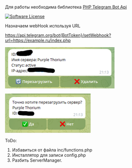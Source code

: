 Для работы необходима библиотека [PHP Telegram Bot Api](https://github.com/TelegramBot/Api)

[![Software License](https://img.shields.io/badge/license-MIT-brightgreen.svg?style=flat-square)](LICENSE.md)

Назначаем webHook используя URL

https://api.telegram.org/bot{BotToken}/setWebhook?url=https://example.ru/index.php

![img.png](img/img1.png)

![img.png](img/img.png)


ToDo:
1. Избавиться от файла inc/functions.php
2. Инсталлятор для записи config.php
3. Разбить ServerManager.